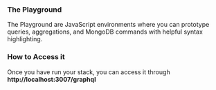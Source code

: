 ### The Playground
The Playground are JavaScript environments where you can prototype queries, aggregations, and MongoDB commands with helpful syntax highlighting.


### How to Access it
Once you have run your stack, you can access it through **http://localhost:3007/graphql**